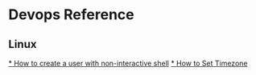 # Devops Reference
## Linux
[* How to create a user with non-interactive shell](https://github.com/naimjeem/devops-reference/blob/main/linux/create-user-with-non-interactive-shell.md)
[* How to Set Timezone](https://github.com/naimjeem/devops-reference/blob/main/linux/set-timezone.md)